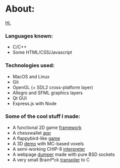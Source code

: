 # About:
[Hi.](https://jzj-personal.herokuapp.com/)
### Languages known:
- C/C++
- Some HTML/CSS/Javascript
### Technologies used:
- MacOS and Linux
- Git
- OpenGL (+ SDL2 cross-platform layer)
- Allegro and SFML graphics layers
- Qt GUI
- Express.js with Node
### Some of the cool stuff I made:
- A functional 2D game [framework](https://github.com/return0jz/framework2d)
- A chesswallet [app](https://github.com/return0jz/chesswallet)
- A flappybird-like [game](https://github.com/return0jz/wallbird)
- A 3D [demo](https://github.com/return0jz/badmc) with MC-based voxels
- A semi-working CHIP-8 [interpreter](https://github.com/return0jz/buggedchip8)
- A webpage [dumper](https://github.com/return0jz/baddumper) made with pure BSD sockets
- A very small Brainf*ck [transpiler](https://github.com/return0jz/brainf-ctranspiler) to C
